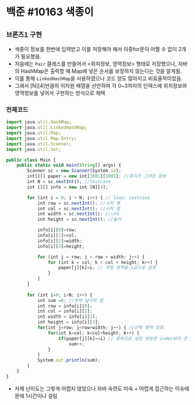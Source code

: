 # 백준 #10163 색종이
`브론즈1` `구현`
---
- 색종이 정보를 한번에 입력받고 이를 저장해야 해서 이중for문이 어쩔 수 없이 2개가 필요했음.
- 처음에는 `Pair` 클래스를 만들어서 <위치정보, 영역정보> 형태로 저장했으나, 자바의 HashMap은 출력할 때 Map에 넣은 순서를 보장하지 않는다는 것을 알게됨.
- 이를 통해 `LinkedHashMap`을 사용하였으나 코드 양도 많아지고 비효율적이었음.
- 그래서 [N][4]만큼의 이차원 배열을 선언하여 각 0~3까지의 인덱스에 위치정보와 영역정보를 넣어서 구현하는 방식으로 채택

### 전체코드
```jsx
import java.util.HashMap;
import java.util.LinkedHashMap;
import java.util.Map;
import java.util.Map.Entry;
import java.util.Scanner;
import java.util.Set;

public class Main {
	public static void main(String[] args) {
		Scanner sc = new Scanner(System.in);
		int[][] paper = new int[1001][1001]; //종이가 그려진 정보
		int N = sc.nextInt(); //testcase
		int [][] info = new int [N][4];

		for (int i = 0; i < N; i++) { // loop: testcase
			int row = sc.nextInt(); //시작 행
			int col = sc.nextInt(); //시작 열
			int width = sc.nextInt(); //너비
			int height = sc.nextInt(); //높이

			info[i][0]=row;
			info[i][1]=col;
			info[i][2]=width;
			info[i][3]=height;

			for (int j = row; j < row + width; j++) {
				for (int k = col; k < col + height; k++) {
					paper[j][k]=i; // 색칠 영역을 i값으로 설정
				}
			}
		}
		
		for (int i=0; i<N; i++) {
			int sum =0; //영역 넓이의 합
			int row = info[i][0]; 
			int col = info[i][1]; 
			int width = info[i][2]; 
			int height = info[i][3];
			for(int j=row; j<row+width; j++) { //선택 영역 조회
				for(int k=col; k<col+height; k++) {
					if(paper[j][k]==i) // 중복으로 덮힌 부분은 index보다 큰 값이므로
						sum++;
				}
			}
			System.out.println(sum);
		}
	}
}
```
- 자체 난이도는 그렇게 어렵지 않았으나 자바 숙련도 미숙 + 어렵게 접근하는 이슈때문에 1시간이나 걸림
